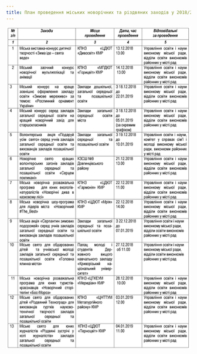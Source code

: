 ```yaml
---
title: План проведення міських новорічних та різдвяних заходів у 2018/2019 навчальному року
---
```


![](план.webp)
